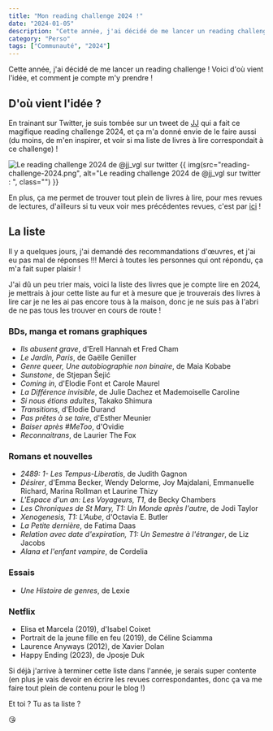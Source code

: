 ```yaml
---
title: "Mon reading challenge 2024 !"
date: "2024-01-05"
description: "Cette année, j'ai décidé de me lancer un reading challenge ! Voici d'où vient l'idée, et comment je compte m'y prendre !"
category: "Perso"
tags: ["Communauté", "2024"]
---
```


Cette année, j'ai décidé de me lancer un reading challenge ! Voici d'où vient l'idée, et comment je compte m'y prendre !

## D'où vient l'idée ?

En trainant sur Twitter, je suis tombée sur un tweet de [JJ](https://x.com/jj_vgl/status/1734346323636453561?s=20) qui a fait ce magifique reading challenge 2024, et ça m'a donné envie de le faire aussi (du moins, de m'en inspirer, et voir si ma liste de livres à lire correspondait à ce challenge) !

![Le reading challenge 2024 de @jj_vgl sur twitter](/posts/2024-01-05-reading-challenge-2024/reading-challenge-2024.png)
{{ img(src="reading-challenge-2024.png", alt="Le reading challenge 2024 de @jj_vgl sur twitter : ", class="") }}

En plus, ça me permet de trouver tout plein de livres à lire, pour mes revues de lectures, d'ailleurs si tu veux voir mes précédentes revues, c'est par [ici](/reviews) !

## La liste

Il y a quelques jours, j'ai demandé des recommandations d'œuvres, et j'ai eu pas mal de réponses !!! Merci à toutes les personnes qui ont répondu, ça m'a fait super plaisir !

J'ai dû un peu trier mais, voici la liste des livres que je compte lire en 2024, je mettrais à jour cette liste au fur et à mesure que je trouverais des livres à lire car je ne les ai pas encore tous à la maison, donc je ne suis pas à l'abri de ne pas tous les trouver en cours de route !

### BDs, manga et romans graphiques

- _Ils abusent grave_, d'Erell Hannah et Fred Cham
- _Le Jardin, Paris_, de Gaëlle Geniller
- _Genre queer, Une autobiographie non binaire_, de Maia Kobabe
- _Sunstone_, de Stjepan Šejić
- _Coming in_, d'Elodie Font et Carole Maurel
- _La Différence invisible_, de Julie Dachez et Mademoiselle Caroline
- _Si nous étions adultes_, Takako Shimura
- _Transitions_, d'Elodie Durand
- _Pas prêtes à se taire_, d'Esther Meunier
- _Baiser après #MeToo_, d'Ovidie
- _Reconnaitrans_, de Laurier The Fox 

### Romans et nouvelles

- _2489: 1- Les Tempus-Liberatis_, de Judith Gagnon
- _Désirer_, d'Emma Becker, Wendy Delorme, Joy Majdalani, Emmanuelle Richard, Marina Rollman et Laurine Thizy
- _L'Espace d'un an: Les Voyageurs, T1_, de Becky Chambers
- _Les Chroniques de St Mary, T1: Un Monde après l'autre_, de Jodi Taylor
- _Xenogenesis, T1: L'Aube_, d'Octavia E. Butler
- _La Petite dernière_, de Fatima Daas
- _Relation avec date d'expiration, T1: Un Semestre à l'étranger_, de Liz Jacobs
- _Alana et l'enfant vampire_, de Cordelia

### Essais

- _Une Histoire de genres_, de Lexie

### Netflix

- Elisa et Marcela (2019), d'Isabel Coixet
- Portrait de la jeune fille en feu (2019), de Céline Sciamma
- Laurence Anyways (2012), de Xavier Dolan
- Happy Ending (2023), de Jposje Duk

Si déjà j'arrive à terminer cette liste dans l'année, je serais super contente (en plus je vais devoir en écrire les revues correspondantes, donc ça va me faire tout plein de contenu pour le blog !)

Et toi ? Tu as ta liste ?

😘
